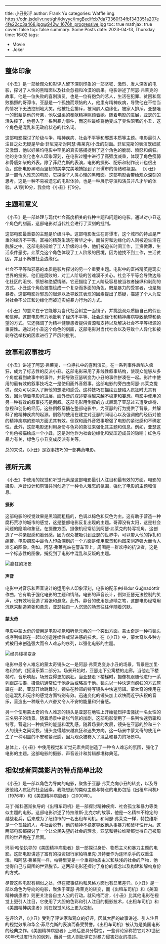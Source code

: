 
---
title: 小丑影评
author: Frank Yu
categories: Waffle
img: https://cdn.jsdelivr.net/gh/ldvyyc/ImgBed/fcb7da73360f34fb1343351a207e4fe22cc3a468.jpg@942w_1676h_progressive.jpg
toc: true
mathjax: true
cover: false
top: false
summary: Some Posts
date: 2023-04-13, Thursday
time: 16:02
tags: 
- Movie
- Joker
---



## 整体印象

《小丑》是一部给观众和影评人留下深刻印象的一部坚韧、激烈、发人深省的电影，探讨了人性的黑暗面以及社会忽视和冷漠的后果。电影讲述了阿瑟·弗莱克的故事，他是一位失败的喜剧演员，也是一位有抱负的艺人，生活在犯罪、贫困和腐败猖獗的哥谭市。亚瑟是一个孤独而烦恼的人，他患有精神疾病，导致他在不恰当的情况下无法控制地大笑。他被社会排斥，被同龄人边缘化，被家人排斥。亚瑟唯一的慰藉是他的母亲，他以温柔的奉献精神照顾着她。随着电影的进展，亚瑟的生活失控了，他卷入了一系列暴力事件，而这些最终将他变成了臭名昭著的小丑，这个角色是混乱和无政府状态的代名词。

这部电影探讨了阶级斗争、精神疾病、社会不平等和邪恶本质等主题。电影最引人注目之处无疑是华金·菲尼克斯对阿瑟·弗莱克/小丑的刻画。菲尼克斯的表演既细腻又激烈，他以好莱坞电影中罕见的真实感捕捉到了这个角色的脆弱、愤怒和疯狂。他的身体变化也令人印象深刻，在电影过程中进行了高强度减重，体现了角色瘦弱和骨瘦如柴的外表。除了菲尼克斯的表演，电影的摄影、配乐和制作设计也很出色。这部电影黑暗而坚韧的美学完美地捕捉到了哥谭市的情绪和氛围。
《小丑》是一部令人难忘的电影，它探索了人类心理的黑暗面。这部电影会带给观众深刻的思考。这是一种不易被遗忘的电影体验，也是一种展示导演和演员非凡才华的体验。从1到10分，我会给《小丑》打9分。

## 主题和意义

《小丑》是一部处理与现代社会高度相关的各种主题和问题的电影。通过对小丑这个角色的刻画，这部电影对当代社会进行了深刻的批判。

这部电影最重要的主题是阶级斗争。这部电影发生在哥谭市，这个城市的特点是严重的经济不平等。富裕的精英生活在奢华之中，而贫穷和边缘化的人则被迫生活在肮脏之中。这部电影描绘了工人阶级的斗争，他们被迫长时间工作，工资微薄，生活条件恶劣。弗莱克这个角色体现了工人阶级的困境，因为他找不到工作，生活贫困，并且不断被社会边缘化。

社会不平等和邪恶的本质是影片探讨的另一个重要主题。电影中的富裕精英是现实世界的投影，他们是腐败的，对工人阶级的苦难漠不关心。社会不平等会导致边缘化社区的沮丧、愤怒和绝望情绪。它还描绘了工人阶级容易被当权者操纵和剥削的方式。小丑这个角色被描绘成一个复杂而多面的角色，既是暴力的受害者，也是施暴者。这部电影对邪恶的起源以及导致其表现的因素提出了质疑，描述了个人为应对社会不公正和边缘化而被迫实施暴力行为的方式。

《小丑》的意义在于它能够为当代社会树立一面镜子，并挑战观众质疑自己的假设和信仰。这部电影有力地批判了经济不平等、社会边缘化和精神疾病导致绝望和绝望的方式。它还强调了为精神健康患者提供资源和支持以及解决社会不平等根源的重要性。通过对小丑这个角色的刻画，这部电影对当代社会以及导致个人异化和被剥夺选举权的因素进行了严厉的批判。

## 故事和叙事技巧

《小丑》讲述了阿瑟·弗莱克，一位挣扎中的喜剧演员，在一系列事件后陷入疯狂，成为了标志性的反派小丑。这部电影采用了非线性叙事结构，使观众能够从多个角度看到故事中的事件，并将导致亚瑟转变为小丑的事件拼凑在一起。影片中使用的最有效的叙事技巧之一是使用画外音叙事。这部电影的旁白由阿瑟·弗莱克提供，观众可以深入了解他的想法和感受。这种技巧在描绘亚瑟陷入疯狂时尤其有效，因为随着电影的进展，画外音的叙述变得越来越不稳定和妄想。电影中使用的另一种有效的叙事技巧是倒叙。这部电影用倒叙的方式展现了亚瑟过去遭受虐待、忽视和创伤的经历。这些倒叙穿插在整部电影中，为亚瑟的行为提供了背景，并解释了他精神疾病的起源。倒叙的使用在建立对亚瑟的同理心以及强调他的经历对他的精神疾病的影响方面尤其有效。倒叙和画外音叙事增强了电影的紧张感和不确定性。此外，这部电影还利用身份与色彩的象征来强化其主题和信息。例如，亚瑟这个角色被描绘成一个小丑，这是对他作为社会边缘化和受压迫成员的隐喻；红色与暴力有关，绿色与小丑变成反派有关等。

总的来说，《小丑》是叙事技巧的一部典范电影。

## 视听元素

《小丑》中使用的视觉和听觉元素是这部电影最引人注目和最有效的方面。电影的摄影、声音设计和剪辑共同创造了一种令人难忘的氛围，强化了电影的主题和信息。

#### 摄影

这部电影的视觉效果是黑暗而粗糙的，色调以棕色和灰色为主。这有助于营造一种腐朽荒凉的城市的感觉，这是整部电影反复出现的主题。哥谭没有太阳，这是社会问题的隐喻和象征。在摄像方面，摄像机经常给到阿瑟·弗莱克的特写视角，这创造了一种亲密感和脆弱感，因为观众被吸引到亚瑟的世界中，可以带入他的挣扎和痛苦。电影摄影中最令人印象深刻的一个方面是使用取景和构图来创造强大而令人难忘的图像。例如，阿瑟·弗莱克站在警车顶上，周围是一群欢呼的抗议者，这是一个标志性的图像，捕捉到了电影中混乱和反叛的主题。

![癫狂的场景](https://cdn.jsdelivr.net/gh/ldvyyc/ImgBed/202304131608216.png)

#### 声音

电影中对音乐和声音设计的运用令人印象深刻，电影的配乐由Hildur Guğnadóttir作曲，它有助于强化电影的主题和情绪。电影的声音设计，例如亚瑟无法控制的笑声，也有效地营造了紧张和悬念。此外，静音的使用是点睛之笔，这部电影经常用沉默来制造紧张和悬念，亚瑟独自一人沉思的场景往往伴随着沉默。

#### 蒙太奇

电影中蒙太奇的使用是电影视觉和听觉元素的一个突出方面。蒙太奇是一种将镜头或序列编辑在一起以创造连续性或渐进感的技术。在《小丑》中，蒙太奇以多种方式被用来创造强大而令人难忘的序列，以强化电影的主题。

![经典楼梯变身](https://cdn.jsdelivr.net/gh/ldvyyc/ImgBed/202304131606583.png)

电影中最令人难忘的蒙太奇镜头之一是阿瑟·弗莱克变身小丑的场景，背景是加里·格利特的《摇滚乐第二部分》。场景开始时，亚瑟走下公寓楼的走廊，当他走下楼梯时，音乐响起，场景变得更加疯狂。当亚瑟走下楼梯时，摄像机跟随他进行一系列跟踪拍摄，摄像机通常位于他身后或略高于他。镜头以一种快速而疯狂的方式剪辑在一起，亚瑟开始跳舞时，镜头在脸部的特写镜头中快速剪辑。蒙太奇的使用在创造混乱和无序的感觉方面特别有效。迅速变化的镜头加上欢快而近乎庆祝的音乐，营造出一种既令人兴奋又令人不安的能量和兴奋感。

另一个使用蒙太奇的令人难忘的镜头是亚瑟在地铁上开始猛烈抨击骚扰一名女性的三名男子的场景。随着场景中紧张气氛的加剧，这部电影使用了一系列快速剪辑和特写，营造出一种疯狂的能量和混乱感。随着场景的发展，镜头在亚瑟的脸和三个人的镜头之间切换，镜头变得越来越疯狂和迷失方向。这一场景中蒙太奇的使用产生了一种明显的不安和紧张感，因为观众被卷入了混乱和暴力的场景中。

总体上，《小丑》中使用视觉和听觉元素共同创造了一种令人难忘的氛围，强化了电影的主题。这部电影的摄影、声音设计和剪辑都堪称典范。


## 相似或者同类影片的特点简单比较

《小丑》是一部以角色为导向的电影，聚焦于亚瑟·弗莱克向小丑的转变，以及导致他陷入疯狂的社会因素。我能想到的类似主题与特点的电影包括《出租车司机》（1976年）和《美国精神病患者》（2000年）。

马丁·斯科塞斯执导的《出租车司机》是一部探讨精神疾病、社会孤立和暴力等类似主题的电影。这部电影讲述了特拉维斯·比克尔的故事，他是一名精神不稳定的越战老兵，后来成为了纽约市的一名出租车司机。和阿瑟·弗莱克一样，特拉维斯是一个孤独的人，与社会脱节，他的精神不稳定导致他从事暴力和破坏性行为。这两部电影都探讨了一个让公民失望的社会的理念，亚瑟和特拉维斯都觉得自己被周围的世界抛在了后面。

玛丽·哈伦执导的《美国精神病患者》是一部探讨身份、物质主义和暴力主题的电影。这部电影讲述了富有的投资银行家帕特里克·贝特曼作为连环杀手的双重生活。和阿瑟·弗莱克一样，帕特里克是一个重视物质主义和肤浅的社会的产物，他觉得自己与周围的世界脱节。这两部电影还探讨了身份的概念以及构建和解构身份的方式。

尽管这些电影有相似之处，但在叙事结构和风格方面也有显著差异。《小丑》是一部以角色为导向的电影，聚焦于亚瑟·弗莱克的转变，而《出租车司机》和《美国精神病患者》则更关注各自主人公的行动。就风格而言，《小丑》比其他电影在视觉上更引人注目，它使用了大胆的色彩和引人注目的摄影技术，《出租车司机》和《美国精神病患者》则在视觉风格上更为克制。

在评论界，《小丑》受到了评论家和观众的好评，因其大胆的故事讲述、引人注目的视觉效果和华金·菲尼克斯的表演而备受赞誉。《出租车司机》被认为是美国电影的经典之作。《美国精神病患者》上映后更具分裂性，一些评论家称赞它对20世纪80年代过度行为的讽刺，而另一些人则批评它对暴力侵害妇女的描述。
